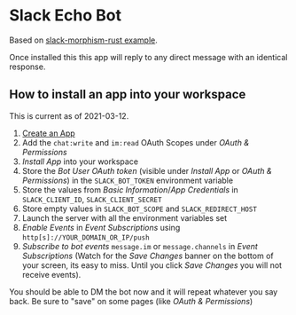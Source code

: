 # Slack Echo Bot

Based on [slack-morphism-rust example](https://github.com/abdolence/slack-morphism-rust/tree/master/src/examples).

Once installed this this app will reply to any direct message with an identical response.

## How to install an app into your workspace

This is current as of 2021-03-12.

1. [Create an App](https://api.slack.com/apps?new_app)
2. Add the `chat:write` and `im:read` OAuth Scopes under *OAuth & Permissions*
3. *Install App* into your workspace
4. Store the *Bot User OAuth token* (visible under *Install App* or *OAuth & Permissions*) in the `SLACK_BOT_TOKEN` environment variable
5. Store the values from *Basic Information*/*App Credentials* in `SLACK_CLIENT_ID`, `SLACK_CLIENT_SECRET`
6. Store empty values in `SLACK_BOT_SCOPE` and `SLACK_REDIRECT_HOST`
7. Launch the server with all the environment variables set
8. *Enable Events* in *Event Subscriptions* using `http[s]://YOUR_DOMAIN_OR_IP/push`
9. *Subscribe to bot events* `message.im` or `message.channels` in *Event Subscriptions* (Watch for the *Save Changes* banner on the bottom of your screen, its easy to miss. Until you click *Save Changes* you will not receive events).

You should be able to DM the bot now and it will repeat whatever you say back. Be sure to "save" on some pages (like *OAuth & Permissions*)
